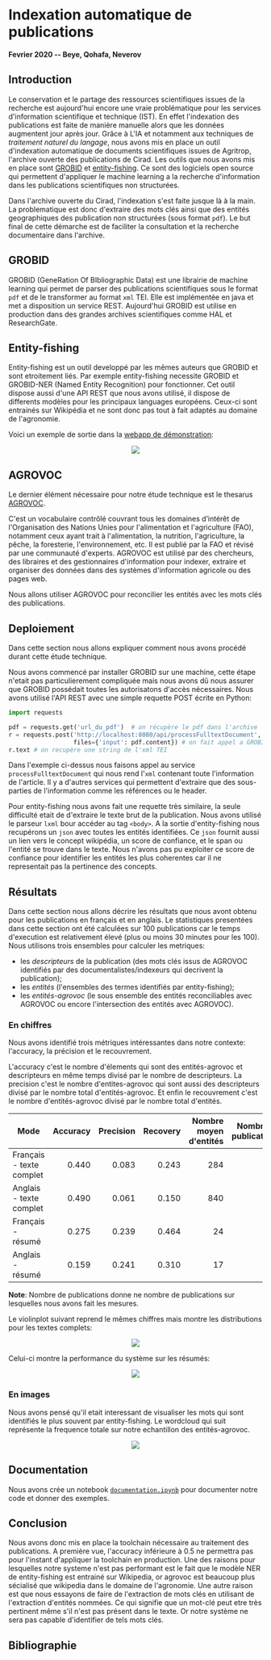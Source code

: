 # Indexation automatique de publications

__Fevrier 2020 -- Beye, Qohafa, Neverov__

## Introduction 

Le conservation et le partage des ressources scientifiques issues de la recherche est aujourd'hui encore
une vraie problématique pour les services d'information scientifique et technique (IST). 
En effet l'indexation des publications est faite de manière manuelle alors que les données augmentent jour après jour.
Grâce à L'IA et notamment aux techniques de _traitement naturel du langage_, nous avons mis en place un outil d'indexation automatique de documents scientifiques issues de Agritrop, l'archive ouverte des publications de Cirad. 
Les outils que nous avons mis en place sont [GROBID](https://github.com/kermitt2/grobid) et [entity-fishing](https://github.com/kermitt2/entity-fishing).
Ce sont des logiciels open source qui permettent d'appliquer le machine learning a la recherche d'information dans les publications scientifiques non structurées. 

Dans l'archive ouverte du Cirad, l'indexation s'est faite jusque là à la main. 
La problematique est donc d'extraire des mots clés ainsi que des entités geographiques des publication non structurées (sous format `pdf`).
Le but final de cette démarche est de faciliter la consultation et la recherche documentaire dans l'archive. 

## GROBID

GROBID (GeneRation Of BIbliographic Data) est une librairie de machine learning qui permet de parser des publications scientifiques sous le format `pdf` et de le transformer au format `xml` TEI.
Elle est implémentée en java et met a disposition un service REST. 
Aujourd'hui GROBID est utilise en production dans des grandes archives scientifiques comme HAL et ResearchGate.


## Entity-fishing

Entity-fishing est un outil developpé par les mêmes auteurs que GROBID et sont etroitement liés.
Par exemple entity-fishing necessite GROBID et GROBID-NER (Named Entity Recognition) pour fonctionner.
Cet outil dispose aussi d'une API REST que nous avons utilisé, il dispose de differents modèles pour les principaux languages européens.
Ceux-ci sont entrainés sur Wikipédia et ne sont donc pas tout à fait adaptés au domaine de l'agronomie.

Voici un exemple de sortie dans la [webapp de démonstration](http://cloud.science-miner.com/nerd/):

<p align='center'>
	<img src='resources/nerd.png'>
</p>

## AGROVOC

Le dernier élément nécessaire pour notre étude technique est le thesarus [AGROVOC](http://aims.fao.org/fr/agrovoc).

C'est un vocabulaire contrôlé couvrant tous les domaines d’intérêt de l'Organisation des Nations Unies pour l'alimentation et l'agriculture (FAO), notamment ceux ayant trait à l'alimentation, la nutrition, l'agriculture, la pêche, la foresterie, l'environnement, etc. 
Il est publié par la FAO et révisé par une communauté d'experts. AGROVOC est utilisé par des chercheurs, des libraires et des gestionnaires d'information pour indexer, extraire et organiser des données dans des systèmes d'information agricole ou des pages web.

Nous allons utiliser AGROVOC pour reconcilier les entités avec les mots clés des publications. 

## Deploiement

Dans cette section nous allons expliquer comment nous avons procédé durant cette étude technique.

Nous avons commencé par installer GROBID sur une machine, cette étape n'etait pas particulierement compliquée mais nous avons dû nous assurer que GROBID possédait toutes les autorisatons d'accès nécessaires.
Nous avons utilisé l'API REST avec une simple requette POST écrite en Python:

```python
import requests

pdf = requests.get('url_du_pdf')  # on récupère le pdf dans l'archive
r = requests.post('http://localhost:8080/api/processFulltextDocument', 
                  files={'input': pdf.content}) # on fait appel a GROBID
r.text # on recupère une string de l'xml TEI
```
Dans l'exemple ci-dessus nous faisons appel au service `processFulltextDocument` qui nous rend l'`xml` contenant toute l'information de l'article.
Il y a d'autres services qui permettent d'extraire que des sous-parties de l'information comme les références ou le header.

Pour entity-fishing nous avons fait une requette très similaire, la seule difficulté etait de d'extraire le texte brut de la publication.
Nous avons utilisé le parseur `lxml` bour accéder au tag `<body>`.
A la sortie d'entity-fishing nous recupérons un `json` avec toutes les entités identifiées.
Ce `json` fournit aussi un lien vers le concept wikipédia, un score de confiance, et le span ou l'entité se trouve dans le texte.
Nous n'avons pas pu exploiter ce score de confiance pour identifier les entités les plus coherentes car il ne representait pas la pertinence des concepts.


## Résultats 

Dans cette section nous allons décrire les résultats que nous avont obtenu pour les publications en français et en anglais. 
Le statistiques presentées dans cette section ont été calculées sur 100 publications car le temps d'execution est relativement élevé (plus ou moins 30 minutes pour les 100).
Nous utilisons trois ensembles pour calculer les metriques: 
 - les _descripteurs_ de la publication (des mots clés issus de AGROVOC identifiés par des documentalistes/indexeurs qui decrivent la publication);
 - les _entités_ (l'ensembles des termes identifiés par entity-fishing);
 - les _entités-agrovoc_ (le sous ensemble des entités reconciliables avec AGROVOC ou encore l'intersection des entités avec AGROVOC).

### En chiffres

Nous avons identifié trois métriques intéressantes dans notre contexte: l'accuracy, la précision et le recouvrement.

L'accuracy c'est le nombre d'élements qui sont des entités-agrovoc et descripteurs en même temps divisé par le nombre de descripteurs. 
La precision c'est le nombre d'entites-agrovoc qui sont aussi des descripteurs divisé par le nombre total d'entités-agrovoc. 
Et enfin le recouvrement c'est le nombre d'entités-agrovoc divisé par le nombre total d'entités.

| Mode | Accuracy | Precision | Recovery | Nombre moyen d'entités | Nombre de publications |
| ---- | -------: | --------: | -------: | ---------------------: | ---------------------: |
| Français - texte complet | 0.440 | 0.083 | 0.243 | 284 | 130 |
| Anglais - texte complet | 0.490 | 0.061 | 0.150 | 840 | 100 |
| Français - résumé | 0.275 | 0.239 | 0.464 | 24 | 300 |
| Anglais - résumé | 0.159 | 0.241 | 0.310 | 17 | 300 |

**Note**: Nombre de publications donne ne nombre de publications sur lesquelles nous avons fait les mesures.

Le violinplot suivant reprend le mêmes chiffres mais montre les distributions pour les textes complets:

<p align='center'>
	<img src='resources/violinplot.png'>
</p>

Celui-ci montre la performance du système sur les résumés:

<p align='center'>
	<img src='resources/abstract_violinplot.png'>
</p>

### En images

Nous avons pensé qu'il etait interessant de visualiser les mots qui sont identifiés le plus souvent par entity-fishing.
Le wordcloud qui suit représente la frequence totale sur notre echantillon des entités-agrovoc.

<p align='center'>
	<img src='resources/wordcloudfr.png'>
</p>

## Documentation

Nous avons crée un notebook [`documentation.ipynb`](documentation.ipynb) pour documenter notre code et donner des exemples.

## Conclusion

Nous avons donc mis en place la toolchain nécessaire au traitement des publications. 
A première vue, l'accuracy inférieure à 0.5 ne permettra pas pour l'instant d'appliquer la toolchain en production.
Une des raisons pour lesquelles notre systeme n'est pas performant est le fait que le modèle NER de entity-fishing est entrainé sur Wikipedia, or agrovoc est beaucoup plus sécialisé que wikipedia dans le domaine de l'agronomie.
Une autre raison est que nous essayons de faire de l'extraction de mots clés en utilisant de l'extraction d'entités nommées. 
Ce qui signifie que un mot-clé peut etre très pertinent même s'il n'est pas présent dans le texte. 
Or notre système ne sera pas capable d'identifier de tels mots clés.

## Bibliographie